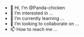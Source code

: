 - 👋 Hi, I’m @Panda-chicken
- 👀 I’m interested in ...
- 🌱 I’m currently learning ...
- 💞️ I’m looking to collaborate on ...
- 📫 How to reach me ...

<!---
Panda-chicken/Panda-chicken is a ✨ special ✨ repository because its `README.md` (this file) appears on your GitHub profile.
You can click the Preview link to take a look at your changes.
--->
